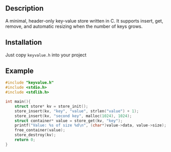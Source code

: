 ## Description 

A minimal, header-only key-value store written in C. It supports insert, get, remove, and automatic resizing when the number of keys grows.

## Installation

Just copy `keyvalue.h` into your project

## Example

```c
#include "keyvalue.h"
#include <stdio.h>
#include <stdlib.h>

int main(){
    struct store* kv = store_init();
    store_insert(kv, "key", "value", strlen("value") + 1);
    store_insert(kv, "second key", malloc(1024), 1024);
    struct container* value = store_get(kv, "key");
    printf("Value: %s of size %d\n", (char*)value->data, value->size);
    free_container(value);
    store_destroy(kv);
    return 0;
}
```